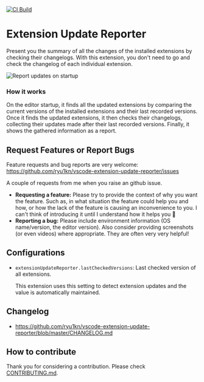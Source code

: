 [![CI Build](https://github.com/ryu1kn/vscode-extension-update-reporter/actions/workflows/ci-build.yml/badge.svg?branch=master)](https://github.com/ryu1kn/vscode-extension-update-reporter/actions/workflows/ci-build.yml)

# Extension Update Reporter

Present you the summary of all the changes of the installed extensions by checking their changelogs.
With this extension, you don't need to go and check the changelog of each individual extension.

![Report updates on startup](https://raw.githubusercontent.com/ryu1kn/vscode-extension-update-reporter/master/images/public.gif)

### How it works

On the editor startup, it finds all the updated extensions by comparing the current versions of the
installed extensions and their last recorded versions. Once it finds the updated extensions,
it then checks their changelogs, collecting their updates made after their last recorded versions.
Finally, it shows the gathered information as a report.

## Request Features or Report Bugs

Feature requests and bug reports are very welcome: https://github.com/ryu1kn/vscode-extension-update-reporter/issues

A couple of requests from me when you raise an github issue.

* **Requesting a feature:** Please try to provide the context of why you want the feature. Such as, in what situation the feature could help you and how, or how the lack of the feature is causing an inconvenience to you. I can't think of introducing it until I understand how it helps you 🙂
* **Reporting a bug:** Please include environment information (OS name/version, the editor version). Also consider providing screenshots (or even videos) where appropriate. They are often very very helpful!

## Configurations

* `extensionUpdateReporter.lastCheckedVersions`: Last checked version of all extensions.

    This extension uses this setting to detect extension updates and the value is automatically maintained.

## Changelog

* https://github.com/ryu1kn/vscode-extension-update-reporter/blob/master/CHANGELOG.md

## How to contribute

Thank you for considering a contribution. Please check [CONTRIBUTING.md](./CONTRIBUTING.md).
